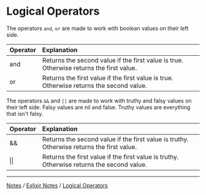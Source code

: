 # Logical Operators

The operators `and`, `or` are made to work with boolean values on their left side.

| Operator | Explanation |
|:---------|:------------|
| and | Returns the second value if the first value is true. Otherwise returns the first value. |
| or | Returns the first value if the first value is true. Otherwise returns the second value. |

The operators `&&` and `||` are made to work with truthy and falsy values on their left side. Falsy values are nil and false. Truthy values are everything that isn't falsy.

| Operator | Explanation |
|:---------|:------------|
| && | Returns the second value if the first value is truthy. Otherwise returns the first value. |
| \|\| | Returns the first value if the first value is truthy. Otherwise returns the second value. |

<hr style="height:1px;">

[Notes](../../index.md#notes) / [Exlixir Notes](../../index.md#elixir-notes) / [Logical Operators](#logical-operators)
